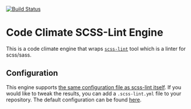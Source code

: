 [![Build Status](https://travis-ci.org/ivantsepp/codeclimate-scss-lint.svg?branch=master)](https://travis-ci.org/ivantsepp/codeclimate-scss-lint)

# Code Climate SCSS-Lint Engine

This is a code climate engine that wraps [`scss-lint`](https://github.com/brigade/scss-lint) tool which is a linter for scss/sass.

## Configuration

This engine supports [the same configuration file as scss-lint itself](https://github.com/brigade/scss-lint#configuration). If you would like to tweak the results, you can add a `.scss-lint.yml` file to your repository. The default configuration can be found [here](https://github.com/brigade/scss-lint/blob/master/config/default.yml).
